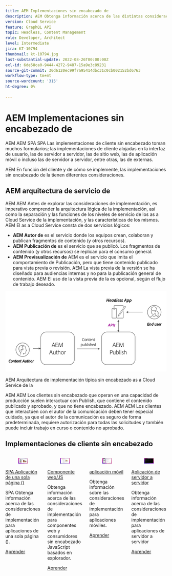 ```yaml
---
title: AEM Implementaciones sin encabezado de
description: AEM Obtenga información acerca de las distintas consideraciones de implementación para aplicaciones sin encabezado de.
version: Cloud Service
feature: GraphQL API
topic: Headless, Content Management
role: Developer, Architect
level: Intermediate
jira: KT-10794
thumbnail: kt-10794.jpg
last-substantial-update: 2022-08-26T00:00:00Z
exl-id: 6de58ca0-9444-4272-9487-15a9e3c89231
source-git-commit: 30d6120ec99f7a95414dbc31c0cb002152bd6763
workflow-type: tm+mt
source-wordcount: '315'
ht-degree: 0%

---
```


# AEM Implementaciones sin encabezado de

AEM AEM SPA SPA Las implementaciones de cliente sin encabezado toman muchos formularios; las implementaciones de cliente alojadas en la interfaz de usuario, las de servidor a servidor, las de sitio web, las de aplicación móvil o incluso las de servidor a servidor, entre otras, las de externas.

AEM En función del cliente y de cómo se implemente, las implementaciones sin encabezado de la tienen diferentes consideraciones.

## AEM arquitectura de servicio de

AEM AEM Antes de explorar las consideraciones de implementación, es imperativo comprender la arquitectura lógica de la implementación, así como la separación y las funciones de los niveles de servicio de los as a Cloud Service de la implementación, y las características de los mismos. AEM El as a Cloud Service consta de dos servicios lógicos:

+ __AEM Autor de__ es el servicio donde los equipos crean, colaboran y publican fragmentos de contenido (y otros recursos).
+ __AEM Publicación de__ es el servicio que se publicó. Los fragmentos de contenido (y otros recursos) se replican para el consumo general.
+ __AEM Previsualización de__ AEM es el servicio que imita el comportamiento de Publicación, pero que tiene contenido publicado para vista previa o revisión. AEM La vista previa de la versión se ha diseñado para audiencias internas y no para la publicación general de contenido. AEM El uso de la vista previa de la es opcional, según el flujo de trabajo deseado.

![AEM arquitectura de servicio de](./assets/overview/aem-service-architecture.png)

AEM Arquitectura de implementación típica sin encabezado as a Cloud Service de la

AEM AEM Los clientes sin encabezado que operan en una capacidad de producción suelen interactuar con Publish, que contiene el contenido publicado y aprobado, y que no tiene encabezado. AEM AEM Los clientes que interactúen con el autor de la comunicación deben tener especial cuidado, ya que el autor de la comunicación es seguro de forma predeterminada, requiere autorización para todas las solicitudes y también puede incluir trabajo en curso o contenido no aprobado.

## Implementaciones de cliente sin encabezado

<div class="columns is-multiline">
    <!-- Single-page App (SPA) -->
    <div class="column is-half-tablet is-half-desktop is-one-third-widescreen" aria-label="Single-page App (SPA)" tabindex="0">
       <div class="card">
           <div class="card-image">
               <figure class="image is-16by9">
                   <a href="./spa.md" title="SPA Aplicación de una sola página ()" tabindex="-1">
                       <img class="is-bordered-r-small" src="./assets/spa/spa-card.png" alt="SPA Aplicaciones de una sola página ()">
                   </a>
               </figure>
           </div>
           <div class="card-content is-padded-small">
               <div class="content">
                   <p class="headline is-size-6 has-text-weight-bold"><a href="./spa.md" title="SPA Aplicación de una sola página ()">SPA Aplicación de una sola página ()</a></p>
                   <p class="is-size-6">SPA Obtenga información acerca de las consideraciones de implementación para aplicaciones de una sola página ().</p>
                   <a href="./spa.md" class="spectrum-Button spectrum-Button--outline spectrum-Button--primary spectrum-Button--sizeM">
                       <span class="spectrum-Button-label has-no-wrap has-text-weight-bold">Aprender</span>
                   </a>
               </div>
           </div>
       </div>
    </div>
<!-- Web component/JS -->
<div class="column is-half-tablet is-half-desktop is-one-third-widescreen" aria-label="Web component/JS" tabindex="0">
   <div class="card">
       <div class="card-image">
           <figure class="image is-16by9">
               <a href="./web-component.md" title="Componente web/JS" tabindex="-1">
                   <img class="is-bordered-r-small" src="./assets/web-component/web-component-card.png" alt="Componente web/JS">
               </a>
           </figure>
       </div>
       <div class="card-content is-padded-small">
           <div class="content">
               <p class="headline is-size-6 has-text-weight-bold"><a href="./web-component.md" title="Componente web/JS">Componente web/JS</a></p>
               <p class="is-size-6">Obtenga información acerca de las consideraciones de implementación para componentes web y consumidores sin encabezado JavaScript basados en explorador.</p>
               <a href="./web-component.md" class="spectrum-Button spectrum-Button--outline spectrum-Button--primary spectrum-Button--sizeM">
                   <span class="spectrum-Button-label has-no-wrap has-text-weight-bold">Aprender</span>
               </a>
           </div>
       </div>
   </div>
</div>
<!-- Mobile apps -->
<div class="column is-half-tablet is-half-desktop is-one-third-widescreen" aria-label="Mobile apps" tabindex="0">
   <div class="card">
       <div class="card-image">
           <figure class="image is-16by9">
               <a href="./mobile.md" title="Aplicaciones móviles" tabindex="-1">
                   <img class="is-bordered-r-small" src="./assets/mobile/mobile-card.png" alt="Aplicaciones móviles">
               </a>
           </figure>
       </div>
       <div class="card-content is-padded-small">
           <div class="content">
               <p class="headline is-size-6 has-text-weight-bold"><a href="./mobile.md" title="Aplicaciones móviles">aplicación móvil</a></p>
               <p class="is-size-6">Obtenga información sobre las consideraciones de implementación para aplicaciones móviles.</p>
               <a href="./mobile.md" class="spectrum-Button spectrum-Button--outline spectrum-Button--primary spectrum-Button--sizeM">
                   <span class="spectrum-Button-label has-no-wrap has-text-weight-bold">Aprender</span>
               </a>
           </div>
       </div>
   </div>
</div>
<!-- Server-to-server apps -->
<div class="column is-half-tablet is-half-desktop is-one-third-widescreen" aria-label="Server-to-server apps" tabindex="0">
   <div class="card">
       <div class="card-image">
           <figure class="image is-16by9">
               <a href="./server-to-server.md" title="Aplicaciones de servidor a servidor" tabindex="-1">
                   <img class="is-bordered-r-small" src="./assets/server-to-server/server-to-server-card.png" alt="Aplicaciones de servidor a servidor">
               </a>
           </figure>
       </div>
       <div class="card-content is-padded-small">
           <div class="content">
               <p class="headline is-size-6 has-text-weight-bold"><a href="./server-to-server.md" title="Aplicaciones de servidor a servidor">Aplicación de servidor a servidor</a></p>
               <p class="is-size-6">Obtenga información acerca de las consideraciones de implementación para aplicaciones de servidor a servidor</p>
               <a href="./server-to-server.md" class="spectrum-Button spectrum-Button--outline spectrum-Button--primary spectrum-Button--sizeM">
                   <span class="spectrum-Button-label has-no-wrap has-text-weight-bold">Aprender</span>
               </a>
           </div>
       </div>
   </div>
</div>
</div>
